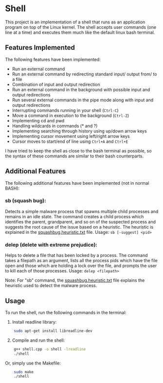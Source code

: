 # Shell

This project is an implementation of a shell that runs as an application program on top of the Linux kernel. The shell accepts user commands (one line at a time) and executes them much like the default linux bash terminal.

## Features Implemented
The following features have been implemented:

* Run an external command
* Run an external command by redirecting standard input/ output from/ to a file
* Combination of input and output redirection
* Run an external command in the background with possible input and output redirections
* Run several external commands in the pipe mode along with input and output redirections
* Interrupting commands running in your shell (`Ctrl-C`)
* Move a command in execution to the background (`Ctrl-Z`)
* Implementing cd and pwd
* Handling wildcards in commands (* and ?)
* Implementing searching through history using up/down arrow keys
* Implementing cursor movement using left/right arrow keys
* Cursor moves to start/end of line using `Ctrl+A` and `Ctrl+E`

I have tried to keep the shell as close to the bash terminal as possible, so the syntax of these commands are similar to their bash counterparts.

## Additional Features
The following additional features have been implemented (not in normal BASH):

### sb (squash bug):
Detects a simple malware process that spawns multiple child processes and remains in an idle state. The command creates a child process which identifies the parent, grandparent, and so on of the suspected process and suggests the root cause of the issue based on a heuristic. The heuristic is explained in the [squashbug.heuristic.txt](squashbug.heuristic.txt) file.
Usage: `sb [-suggest] <pid>`

### delep (delete with extreme prejudice):
Helps to delete a file that has been locked by a process. The command takes a filepath as an argument, lists all the process pids which have the file open and those which are holding a lock over the file, and prompts the user to kill each of those processes. 
Usage: `delep <filepath>`

Note: For "sb" command, the [squashbug.heuristic.txt](squashbug.heuristic.txt) file explains the heuristic used to detect the malware process.

## Usage

To run the shell, run the following commands in the terminal:

1. Install readline library:

```bash
    sudo apt-get install libreadline-dev
```

2. Compile and run the shell:

```bash
    g++ shell.cpp -o shell -lreadline
    ./shell
```


Or, simply use the Makefile:

```bash
    sudo make
    ./shell
```